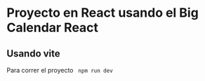# Proyecto en React usando el Big Calendar React
## Usando vite

Para correr el proyecto 
<code >
npm run dev
<code>